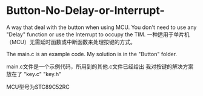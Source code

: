 # Button-No-Delay-or-Interrupt-
A way that deal with the button when using MCU. You don't need to use any "Delay" function or use the Interrupt to occupy the TIM.  一种适用于单片机（MCU）无需延时函数或中断函数来处理按键的方式。

The main.c is an example code.
My solution is in the "Button" folder.

main.c文件是一个示例代码，所用到的其他.c文件已经给出
我对按键的解决方案放在了 "key.c" "key.h"

MCU型号为STC89C52RC
